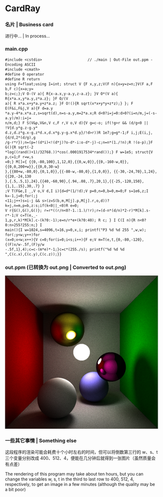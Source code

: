 # CardRay

### 名片 | Business card

进行中... | In process...

### main.cpp

    #include <cstdio>                     // ./main | Out-File out.ppm -Encoding ASCII
    #include <cmath>
    #define O operator
    #define R return
    using F=float;using I=int; struct V {F x,y,z;V(F n){x=y=z=n;}V(F a,F b,F c){x=a;y=
    b;z=c;};V O-(V a){ R{x-a.x,y-a.y,z-a.z}; }V O*(V a){ R{x*a.x,y*a.y,z*a.z}; }F O/(V
    a){ R x*a.x+y*a.y+z*a.z; }F O!(){R sqrt(x*x+y*y+z*z);} }; F E(F&i,F&j,V a){F d=a.y
    *a.y-4*a.x*a.z,s=sqrt(d),n=s-a.y,m=2*a.x;R d<0?i=j=0:d>0?(i=n/m,j=(-s-a.y)/m):i=j=
    n/m,d;} F S(V&p,V&n,V c,F r,V o,V d){V g=c-o; if(!g>r && (d/g<0 || !V{d.y*g.z-g.y*
    d.z,d.z*g.x-g.z*d.x,d.x*g.y-g.x*d.y}/!d>r))R 1e7;g=g*-1;F i,j;E(i,j,{d/d,2*(d/g),g
    /g-r*r});n=(p=!(d*i)<!(d*j)?o-d*-i:o-d*-j)-c;n=n*(1./!n);R !(o-p);}F G(){R sqrt(-2
    *log((rand()+1)/32768.))*cos(.0001917534*rand());} F w=1e5; struct{V p,c=1;F r=w,s
    =0;} M[]={ {{0,-80,100},1,12,0},{{0,w,0}},{{0,-160-w,0}},{{0,0,200+w}},{{0,0,30-w}
    },{{80+w,-80,0},{0,1,0}},{{-80-w,-80,0},{1,0,0}}, {{-30,-24,70},1,24},{{20,-24,130
    },{.5,.5,1},24},{{40,-60,90},{.94,.08,.7},20,1},{{-25,-120,150},{1,1,.15},30,.7} }
    ;V T(F&e,I _,V o,V d,I i){d=d*(1/!d);V p=0,n=0,b=0,m=0;F s=1e6,z;I k=-1,j=0;for(;j
    <11;j++)s=i-j && s>(z=S(b,m,M[j].p,M[j].r,o,d))?k=j,n=m,p=b,z:s;if(k<0||_<0)R e=0;
    V r{G(),G(),G()}; r=r*((r/n<0?-1.:1.)/!r);r=(d-n*(d/n)*2-r)*M[k].s-r*-1;V c=T(e,_-
    1,p,r,k)*M[k].c-(k?0:-1);e=n/r*e+(k?0:40); R c; } I C(I n){R n<0?0:n>255?255:n;} I
    main(){I w=1024,s=4096,t=16,y=0,x,i; printf("P3 %d %d 255 ",w,w); for(;y<w;y++)for
    (x=0;x<w;x++){V c=0;for(i=0;i<s;i++){F e;V m=T(e,t,{0,-80,-120},{(F)x/w-.5f,(F)y/w
    -.5f,1},4);c=c-(m*e)*-1;}c=c*(255./s); printf("%d %d %d ",C(c.x),C(c.y),C(c.z));}}

### out.ppm (已转换为 out.png | Converted to out.png)

![out.png](out.png)

### 一些其它事情 | Something else

这段程序的渲染可能会耗费十个小时左右的时间，但可以将倒数第三行的 w、s、t 三个变量分别改成 400、512、4，便能在几分钟后就得到一张图片（虽然质量会有点差）

The rendering of this program may take about ten hours, but you can change the variables w, s, t in the third to last row to 400, 512, 4, respectively, to get an image in a few minutes (although the quality may be a bit poor)
